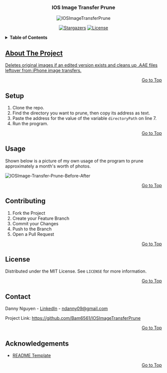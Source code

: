 <a name="top"></a>

<div align="center">
  <h3>IOS Image Transfer Prune</h3>
  <img src="https://i.ibb.co/q9RF7My/IOSImage-Transfer-Prune128x128.png" alt="IOSImageTransferPrune">
  
  [![Stargazers][stars-shield]][stars-url] [![License][license-shield]][license-url]
  
</div>

<!-- TABLE OF CONTENTS -->
<details> 
  <summary><b> Table of Contents </b></summary>
  <ol>
    <li><a href="#about-the-project"> About The Project </a></li>
    <li><a href="#setup"> Setup </a></li>
    <li><a href="#contributing"> Contributing </a></li>
    <li><a href="#license"> License </a></li>
    <li><a href="#contact"> Contact <a/></li>
    <li><a href="#acknowledgements"> Acknowledgements </li>
</details>

<!-- ABOUT THE PROJECT -->
## About The Project
Deletes original images if an edited version exists and cleans up .AAE files leftover from iPhone image transfers.

<p align="right"><a href="#top">Go to Top</a></p>

<!-- SETUP -->
## Setup
1. Clone the repo.
2. Find the directory you want to prune, then copy its address as text.
2. Paste the address for the value of the variable `directoryPath` on line 7.
4. Run the program.

<p align="right"><a href="#top">Go to Top</a></p>

<!-- USAGE -->
## Usage
Shown below is a picture of my own usage of the program to prune approximately a month's worth of photos.

<img src="https://i.ibb.co/3WyvgV7/IOSImage-Transfer-Prune-Before-After.jpg" alt="IOSImage-Transfer-Prune-Before-After">

<p align="right"><a href="#top">Go to Top</a></p>

<!-- CONTRIBUTING -->
## Contributing
1. Fork the Project
2. Create your Feature Branch
3. Commit your Changes
4. Push to the Branch
5. Open a Pull Request

<p align="right"><a href="#top">Go to Top</a></p>

<!-- LICENSE -->
## License
Distributed under the MIT License. See `LICENSE` for more information.

<p align="right"><a href="#top">Go to Top</a></p>

<!-- CONTACT -->
## Contact
Danny Nguyen - [LinkedIn](https://www.linkedin.com/in/ndanny09/) - ndanny09@gmail.com

Project Link: <https://github.com/Bam6561/IOSImageTransferPrune>

<p align="right"><a href="#top">Go to Top</a></p>

<!-- ACKNOWLEDGEMENTS -->
## Acknowledgements
* [README Template](https://github.com/othneildrew/Best-README-Template)

<p align="right"><a href="#top">Go to Top</a></p>

<!-- SHIELDS -->
[stars-shield]: https://img.shields.io/github/stars/Bam6561/IOSImageTransferPrune
[stars-url]: https://github.com/Bam6561/IOSImageTransferPrune/stargazers
[license-shield]: https://img.shields.io/github/license/Bam6561/IOSImageTransferPrune
[license-url]: https://github.com/Bam6561/IOSImageTransferPrune/blob/main/LICENSE
